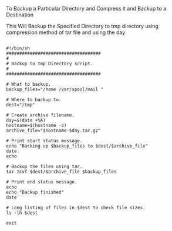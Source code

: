 To Backup a Particular Directory and Compress it and Backup to a Destination 

This Will Backup the Specified Directory to tmp directory using compression method of tar file and using the day  

```

#!/bin/sh
####################################
#
# Backup to tmp Directory script.
#
####################################

# What to backup. 
backup_files="/home /var/spool/mail "

# Where to backup to.
dest="/tmp"

# Create archive filename.
day=$(date +%A)
hostname=$(hostname -s)
archive_file="$hostname-$day.tar.gz"

# Print start status message.
echo "Backing up $backup_files to $dest/$archive_file"
date
echo

# Backup the files using tar.
tar zcvf $dest/$archive_file $backup_files

# Print end status message.
echo
echo "Backup finished"
date

# Long listing of files in $dest to check file sizes.
ls -lh $dest

exit

```